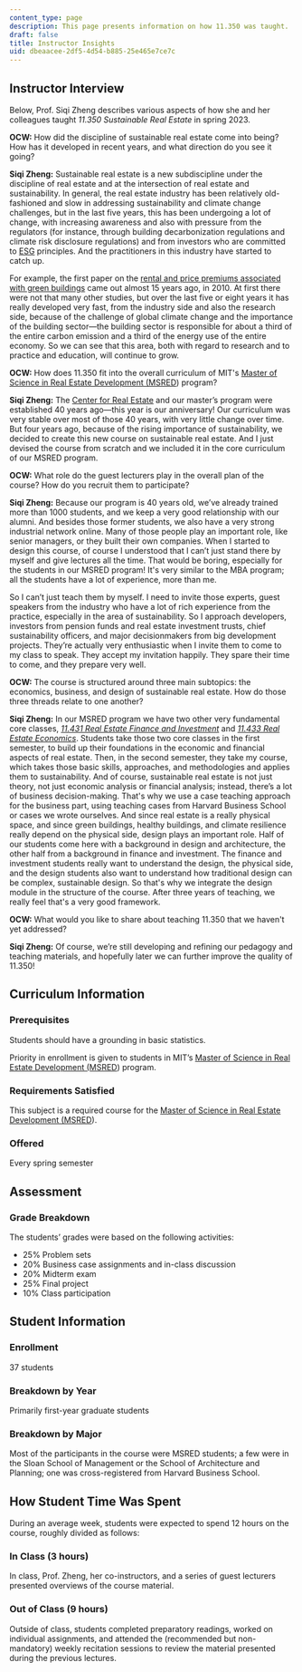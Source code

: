 ```yaml
---
content_type: page
description: This page presents information on how 11.350 was taught.
draft: false
title: Instructor Insights
uid: dbeaacee-2df5-4d54-b885-25e465e7ce7c
---
```

## Instructor Interview

Below, Prof. Siqi Zheng describes various aspects of how she and her colleagues taught *11.350 Sustainable Real Estate* in spring 2023.

**OCW:** How did the discipline of sustainable real estate come into being? How has it developed in recent years, and what direction do you see it going?

**Siqi Zheng:** Sustainable real estate is a new subdiscipline under the discipline of real estate and at the intersection of real estate and sustainability. In general, the real estate industry has been relatively old-fashioned and slow in addressing sustainability and climate change challenges, but in the last five years, this has been undergoing a lot of change, with increasing awareness and also with pressure from the regulators (for instance, through building decarbonization regulations and climate risk disclosure regulations) and from investors who are committed to [ESG](https://en.wikipedia.org/wiki/Environmental,_social,_and_governance#:~:text=Environmental%2C%20social%2C%20and%20governance%20%28,more%20proactive%20cases%2C%20impact%20investing.) principles. And the practitioners in this industry have started to catch up. 

For example, the first paper on the [rental and price premiums associated with green buildings](https://www.aeaweb.org/articles?id=10.1257/aer.100.5.2492) came out almost 15 years ago, in 2010. At first there were not that many other studies, but over the last five or eight years it has really developed very fast, from the industry side and also the research side, because of the challenge of global climate change and the importance of the building sector—the building sector is responsible for about a third of the entire carbon emission and a third of the energy use of the entire economy. So we can see that this area, both with regard to research and to practice and education, will continue to grow. 

**OCW:** How does 11.350 fit into the overall curriculum of MIT's [Master of Science in Real Estate Development (MSRED](https://cre.mit.edu/education/masters-program/)) program?

**Siqi Zheng:** The [Center for Real Estate](https://cre.mit.edu/) and our master’s program were established 40 years ago—this year is our anniversary! Our curriculum was very stable over most of those 40 years, with very little change over time. But four years ago, because of the rising importance of sustainability, we decided to create this new course on sustainable real estate. And I just devised the course from scratch and we included it in the core curriculum of our MSRED program. 

**OCW:** What role do the guest lecturers play in the overall plan of the course? How do you recruit them to participate?

**Siqi Zheng:** Because our program is 40 years old, we’ve already trained more than 1000 students, and we keep a very good relationship with our alumni. And besides those former students, we also have a very strong industrial network online. Many of those people play an important role, like senior managers, or they built their own companies. When I started to design this course, of course I understood that I can’t just stand there by myself and give lectures all the time. That would be boring, especially for the students in our MSRED program! It's very similar to the MBA program; all the students have a lot of experience, more than me. 

So I can’t just teach them by myself. I need to invite those experts, guest speakers from the industry who have a lot of rich experience from the practice, especially in the area of sustainability. So I approach developers, investors from pension funds and real estate investment trusts, chief sustainability officers, and major decisionmakers from big development projects. They’re actually very enthusiastic when I invite them to come to my class to speak. They accept my invitation happily. They spare their time to come, and they prepare very well. 

**OCW:** The course is structured around three main subtopics: the economics, business, and design of sustainable real estate. How do those three threads relate to one another?

**Siqi Zheng:** In our MSRED program we have two other very fundamental core classes, [*11.431 Real Estate Finance and Investment*](https://ocw.mit.edu/courses/11-431j-real-estate-finance-and-investment-fall-2006/) and [*11.433 Real Estate Economics*](https://ocw.mit.edu/courses/11-433j-real-estate-economics-fall-2008/). Students take those two core classes in the first semester, to build up their foundations in the economic and financial aspects of real estate. Then, in the second semester, they take my course, which takes those basic skills, approaches, and methodologies and applies them to sustainability. And of course, sustainable real estate is not just theory, not just economic analysis or financial analysis; instead, there’s a lot of business decision-making. That's why we use a case teaching approach for the business part, using teaching cases from Harvard Business School or cases we wrote ourselves. And since real estate is a really physical space, and since green buildings, healthy buildings, and climate resilience really depend on the physical side, design plays an important role. Half of our students come here with a background in design and architecture, the other half from a background in finance and investment. The finance and investment students really want to understand the design, the physical side, and the design students also want to understand how traditional design can be complex, sustainable design. So that's why we integrate the design module in the structure of the course. After three years of teaching, we really feel that's a very good framework. 

**OCW:** What would you like to share about teaching 11.350 that we haven't yet addressed?

**Siqi Zheng:** Of course, we’re still developing and refining our pedagogy and teaching materials, and hopefully later we can further improve the quality of 11.350!

## Curriculum Information

### Prerequisites

Students should have a grounding in basic statistics. 

Priority in enrollment is given to students in MIT’s [Master of Science in Real Estate Development (MSRED](https://cre.mit.edu/education/masters-program/)) program. 

### Requirements Satisfied

This subject is a required course for the [Master of Science in Real Estate Development (MSRED](https://cre.mit.edu/education/masters-program/)). 

### Offered

Every spring semester

## Assessment

### Grade Breakdown

The students’ grades were based on the following activities:

- 25% Problem sets
- 20% Business case assignments and in-class discussion
- 20% Midterm exam
- 25% Final project
- 10% Class participation

## Student Information

### Enrollment

37 students

### Breakdown by Year

Primarily first-year graduate students

### Breakdown by Major

Most of the participants in the course were MSRED students; a few were in the Sloan School of Management or the School of Architecture and Planning; one was cross-registered from Harvard Business School.

## How Student Time Was Spent

During an average week, students were expected to spend 12 hours on the course, roughly divided as follows:

### In Class (3 hours)

In class, Prof. Zheng, her co-instructors, and a series of guest lecturers presented overviews of the course material.

### Out of Class (9 hours)

Outside of class, students completed preparatory readings, worked on individual assignments, and attended the (recommended but non-mandatory) weekly recitation sessions to review the material presented during the previous lectures.